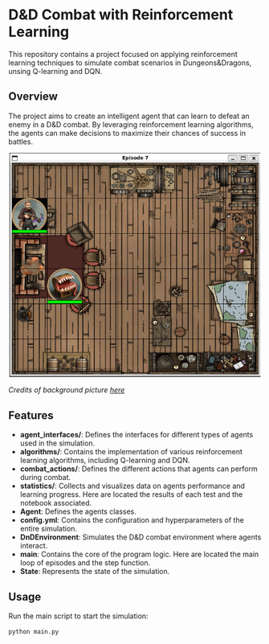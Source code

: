 # D&D Combat with Reinforcement Learning

This repository contains a project focused on applying reinforcement learning techniques to simulate combat scenarios in Dungeons&Dragons, unsing Q-learning and DQN.

## Overview

The project aims to create an intelligent agent that can learn to defeat an enemy in a D&D combat. By leveraging reinforcement learning algorithms, the agents can make decisions to maximize their chances of success in battles.

<p align="center">
  <img src="./pictures/combat.png" width="500"/>
</p>

*Credits of background picture [here](https://www.reddit.com/r/battlemaps/comments/q6ncj9/9x9630x630buildingbattlemap_freds_shed_cosy/)*

## Features

- **agent_interfaces/**: Defines the interfaces for different types of agents used in the simulation.
- **algorithms/**: Contains the implementation of various reinforcement learning algorithms, including Q-learning and DQN.
- **combat_actions/**: Defines the different actions that agents can perform during combat.
- **statistics/**: Collects and visualizes data on agents performance and learning progress. Here are located the results of each test and the notebook associated.
- **Agent**: Defines the agents classes.
- **config.yml**: Contains the configuration and hyperparameters of the entire simulation.
- **DnDEnvironment**: Simulates the D&D combat environment where agents interact.
- **main**: Contains the core of the program logic. Here are located the main loop of episodes and the step function.
- **State**: Represents the state of the simulation.

## Usage

Run the main script to start the simulation:

```bash
python main.py
```
